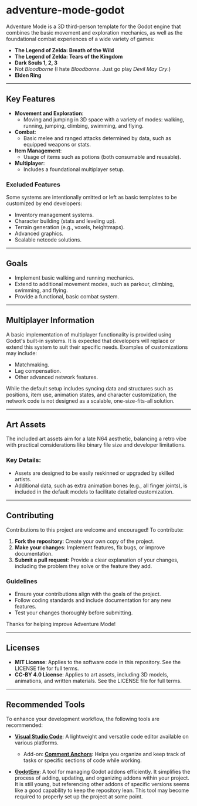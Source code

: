 # adventure-mode-godot

Adventure Mode is a 3D third-person template for the Godot engine that combines the basic movement and exploration mechanics, as well as the foundational combat experiences of a wide variety of games:

- **The Legend of Zelda: Breath of the Wild**
- **The Legend of Zelda: Tears of the Kingdom**
- **Dark Souls 1, 2, 3**
- Not *Bloodborne* (I hate *Bloodborne*. Just go play *Devil May Cry*.)
- **Elden Ring**

---

## Key Features
- **Movement and Exploration**:
  - Moving and jumping in 3D space with a variety of modes: walking, running, jumping, climbing, swimming, and flying.
- **Combat**:
  - Basic melee and ranged attacks determined by data, such as equipped weapons or stats.
- **Item Management**:
  - Usage of items such as potions (both consumable and reusable).
- **Multiplayer**:
  - Includes a foundational multiplayer setup.

### Excluded Features
Some systems are intentionally omitted or left as basic templates to be customized by end developers:
- Inventory management systems.
- Character building (stats and leveling up).
- Terrain generation (e.g., voxels, heightmaps).
- Advanced graphics.
- Scalable netcode solutions.

---

## Goals
- Implement basic walking and running mechanics.
- Extend to additional movement modes, such as parkour, climbing, swimming, and flying.
- Provide a functional, basic combat system.

---

## Multiplayer Information
A basic implementation of multiplayer functionality is provided using Godot's built-in systems. It is expected that developers will replace or extend this system to suit their specific needs. Examples of customizations may include:
- Matchmaking.
- Lag compensation.
- Other advanced network features.

While the default setup includes syncing data and structures such as positions, item use, animation states, and character customization, the network code is not designed as a scalable, one-size-fits-all solution.

---

## Art Assets
The included art assets aim for a late N64 aesthetic, balancing a retro vibe with practical considerations like binary file size and developer limitations. 

### Key Details:
- Assets are designed to be easily reskinned or upgraded by skilled artists.
- Additional data, such as extra animation bones (e.g., all finger joints), is included in the default models to facilitate detailed customization.

---

## Contributing
Contributions to this project are welcome and encouraged! To contribute:
1. **Fork the repository**: Create your own copy of the project.
2. **Make your changes**: Implement features, fix bugs, or improve documentation.
3. **Submit a pull request**: Provide a clear explanation of your changes, including the problem they solve or the feature they add.

### Guidelines
- Ensure your contributions align with the goals of the project.
- Follow coding standards and include documentation for any new features.
- Test your changes thoroughly before submitting.

Thanks for helping improve Adventure Mode!

---

## Licenses
- **MIT License**: Applies to the software code in this repository. See the LICENSE file for full terms.
- **CC-BY 4.0 License**: Applies to art assets, including 3D models, animations, and written materials. See the LICENSE file for full terms.

---

## Recommended Tools
To enhance your development workflow, the following tools are recommended:

- **[Visual Studio Code](https://code.visualstudio.com/)**: A lightweight and versatile code editor available on various platforms.
  - Add-on: **[Comment Anchors](https://marketplace.visualstudio.com/items?itemName=ExodiusStudios.comment-anchors)**: Helps you organize and keep track of tasks or specific sections of code while working.

- **[GodotEnv](https://github.com/you-win/GodotEnv)**: A tool for managing Godot addons efficiently. It simplifies the process of adding, updating, and organizing addons within your project. It is still young, but referencing other addons of specific versions seems like a good capability to keep the repository lean. This tool may become required to properly set up the project at some point. 

